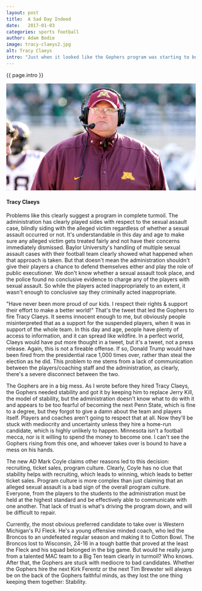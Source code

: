 ```yaml
---
layout: post
title:  A Sad Day Indeed
date:   2017-01-03
categories: sports football
author: Adam Bodie
image: tracy-claeys2.jpg
alt: Tracy Claeys
intro: "Just when it looked like the Gophers program was starting to build, the administration fired head coach Tracy Claeys.  Why?  Because during the player boycott, Tracy Claeys sent a tweet in support of the players.  Did he phrase his tweet correctly?  Perhaps he could've said things differently, something he admitted.  But Claeys did not deserve to get fired over this.  There's obviously a big mess between the players and the administration and Claeys should not have been made a scapegoat.  So what now?"
---
```

<div class="article">
<p> {{ page.intro }}</p>
<div class="blog-pic">
		<img src="/img/tracy-claeys2.jpg" data-toggle="tooltip" title="Tracy Claeys" class="image block img-responsive">
		<h4>Tracy Claeys</h4>
</div>
  <p>Problems like this clearly suggest a program in complete turmoil.  The administration has clearly played sides with respect to the sexual assault case, blindly siding with the alleged victim regardless of whether a sexual assault occurred or not.  It's understandable in this day and age to make sure any alleged victim gets treated fairly and not have their concerns immediately dismissed.  Baylor University's handling of multiple sexual assault cases with their football team clearly showed what happened when that approach is taken. But that doesn't mean the administration shouldn't give their players a chance to defend themselves either and play the role of public executioner.  We don't know whether a sexual assault took place, and the police found no conclusive evidence to charge any of the players with sexual assault.  So while the players acted inappropriately to an extent, it wasn't enough to conclusive say they criminally acted inappropriate.</p>
  <p>"Have never been more proud of our kids. I respect their rights & support their effort to make a better world!"  That's the tweet that led the Gophers to fire Tracy Claeys.  It seems innocent enough to me, but obviously people misinterpreted that as a support for the suspended players, when it was in support of the whole team.  In this day and age, people have plenty of access to information, and it can spread like wildfire.  In a perfect world, Claeys would have put more thought in a tweet, but it's a tweet, not a press release.  Again, this is not a fireable offense.  If so, Donald Trump would have been fired from the presidential race 1,000 times over, rather than steal the election as he did.  This problem to me stems from a lack of communication between the players/coaching staff and the administration, as clearly, there's a severe disconnect between the two.</p>
  <p>The Gophers are in a big mess.  As I wrote before they hired Tracy Claeys, the Gophers needed stability and got it by keeping him to replace Jerry Kill, the model of stability, but the administration doesn't know what to do with it and appears to be too fearful of becoming the next Penn State, which is fine to a degree, but they forgot to give a damn about the team and players itself.  Players and coaches aren't going to respect that at all.  Now they'll be stuck with mediocrity and uncertainty unless they hire a home-run candidate, which is highly unlikely to happen.  Minnesota isn't a football mecca, nor is it willing to spend the money to become one.  I can't see the Gophers rising from this one, and whoever takes over is bound to have a mess on his hands.</p>
  <p>The new AD Mark Coyle claims other reasons led to this decision: recruiting, ticket sales, program culture.  Clearly, Coyle has no clue that stability helps with recruiting, which leads to winning, which leads to better ticket sales.  Program culture is more complex than just claiming that an alleged sexual assault is a bad sign of the overall program culture.  Everyone, from the players to the students to the administration must be held at the highest standard and be effectively able to communicate with one another.  That lack of trust is what's driving the program down, and will be difficult to repair.</p>
  <p>Currently, the most obvious preferred candidate to take over is Western Michigan's PJ Fleck.  He's a young offensive minded coach, who led the Broncos to an undefeated regular season and making it to Cotton Bowl.  The Broncos lost to Wisconsin, 24-16 in a tough battle that proved at the least the Fleck and his squad belonged in the big game.  But would he really jump from a talented MAC team to a Big Ten team clearly in turmoil?  Who knows.  After that, the Gophers are stuck with mediocre to bad candidates.  Whether the Gophers hire the next Kirk Ferentz or the next Tim Brewster will always be on the back of the Gophers faithful minds, as they lost the one thing keeping them together: Stability.</p>
</div>
